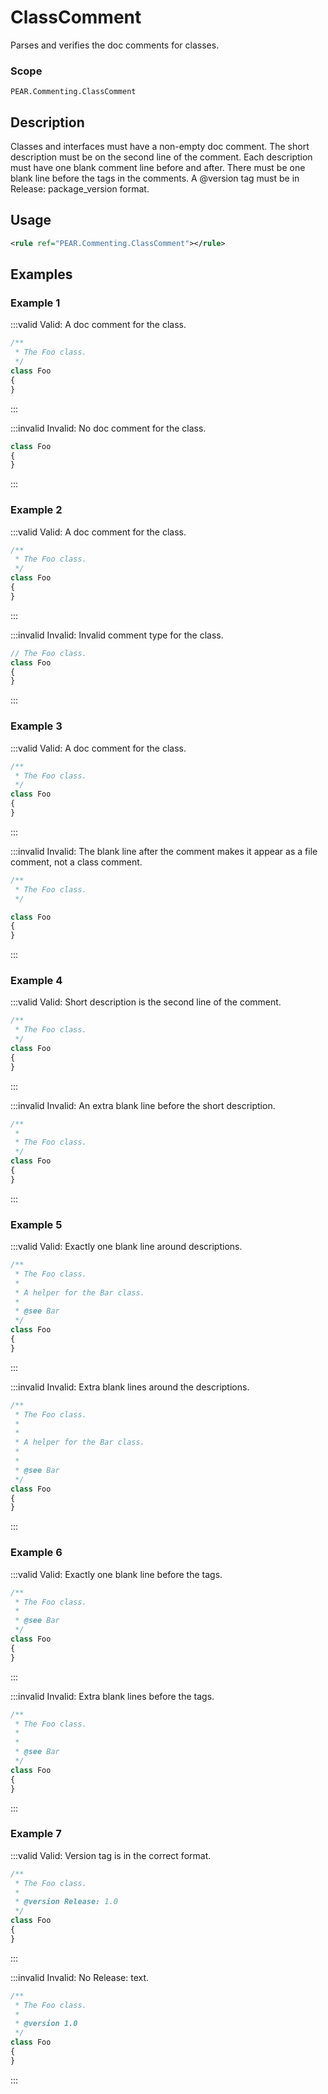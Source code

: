 # ClassComment

Parses and verifies the doc comments for classes.

### Scope

`PEAR.Commenting.ClassComment`

## Description

Classes and interfaces must have a non-empty doc comment.  The short description must be on the second line of the comment.  Each description must have one blank comment line before and after.  There must be one blank line before the tags in the comments.  A @version tag must be in Release: package_version format.

## Usage

```xml
<rule ref="PEAR.Commenting.ClassComment"></rule>
```

## Examples

### Example 1

:::valid Valid: A doc comment for the class.
```php
/**
 * The Foo class.
 */
class Foo
{
}
```
:::

:::invalid Invalid: No doc comment for the class.
```php
class Foo
{
}
```
:::

### Example 2

:::valid Valid: A doc comment for the class.
```php
/**
 * The Foo class.
 */
class Foo
{
}
```
:::

:::invalid Invalid: Invalid comment type for the class.
```php
// The Foo class.
class Foo
{
}
```
:::

### Example 3

:::valid Valid: A doc comment for the class.
```php
/**
 * The Foo class.
 */
class Foo
{
}
```
:::

:::invalid Invalid: The blank line after the comment makes it appear as a file comment, not a class comment.
```php
/**
 * The Foo class.
 */

class Foo
{
}
```
:::

### Example 4

:::valid Valid: Short description is the second line of the comment.
```php
/**
 * The Foo class.
 */
class Foo
{
}
```
:::

:::invalid Invalid: An extra blank line before the short description.
```php
/**
 *
 * The Foo class.
 */
class Foo
{
}
```
:::

### Example 5

:::valid Valid: Exactly one blank line around descriptions.
```php
/**
 * The Foo class.
 * 
 * A helper for the Bar class.
 * 
 * @see Bar
 */
class Foo
{
}
```
:::

:::invalid Invalid: Extra blank lines around the descriptions.
```php
/**
 * The Foo class.
 * 
 * 
 * A helper for the Bar class.
 * 
 * 
 * @see Bar
 */
class Foo
{
}
```
:::

### Example 6

:::valid Valid: Exactly one blank line before the tags.
```php
/**
 * The Foo class.
 * 
 * @see Bar
 */
class Foo
{
}
```
:::

:::invalid Invalid: Extra blank lines before the tags.
```php
/**
 * The Foo class.
 * 
 * 
 * @see Bar
 */
class Foo
{
}
```
:::

### Example 7

:::valid Valid: Version tag is in the correct format.
```php
/**
 * The Foo class.
 *
 * @version Release: 1.0
 */
class Foo
{
}
```
:::

:::invalid Invalid: No Release: text.
```php
/**
 * The Foo class.
 *
 * @version 1.0
 */
class Foo
{
}
```
:::